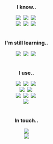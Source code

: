 <!--타이틀 부분-->
<div align="center">
  
</div>

<!--내용 부분-->
<h3 align="center">I know..</h3>
<div align="center">
  <img src="https://img.shields.io/badge/c%23-2665E3.svg?style=for-the-badge&logo=csharp&logoColor=white" />&nbsp
  <img src="https://img.shields.io/badge/.net-4d77cf.svg?style=for-the-badge&logo=dotnet&logoColor=white" />&nbsp
  <img src="https://img.shields.io/badge/unity-181717.svg?style=for-the-badge&logo=unity&logoColor=white" />&nbsp
</div>

<div align="center">
  <img src="https://img.shields.io/badge/java-F37410.svg?style=for-the-badge&logo=oracle&logoColor=white" />&nbsp
  <img src="https://img.shields.io/badge/python-3670A0.svg?style=for-the-badge&logo=python&logoColor=ffdd54" />&nbsp
  <img src="https://img.shields.io/badge/reversing-181717.svg?style=for-the-badge&logo=hackaday&logoColor=white" />&nbsp
</div>

<br>

<h3 align="center">I'm still learning..</h3>
<div align="center">
  <img src="https://img.shields.io/badge/network-2665E3.svg?style=for-the-badge&logo=graphql&logoColor=white" />&nbsp
  <img src="https://img.shields.io/badge/forensic-181717.svg?style=for-the-badge&logo=hackaday&logoColor=white" />&nbsp
  <img src="https://img.shields.io/badge/unreal-0E1128.svg?style=for-the-badge&logo=unrealengine&logoColor=white" />&nbsp
</div>

<br>

<h3 align="center">I use..</h3>
<div align="center">
  <img src="https://img.shields.io/badge/git-F05033.svg?style=for-the-badge&logo=git&logoColor=white" />&nbsp
  <img src="https://img.shields.io/badge/github-181717.svg?style=for-the-badge&logo=github&logoColor=white" />&nbsp
  <img src="https://img.shields.io/badge/vscode-2C2C32.svg?style=for-the-badge&logo=visual-studio-code&logoColor=22ABF3" />&nbsp
</div>

<div align="center">
  <img src="https://img.shields.io/badge/affinity%20photo-4E3188.svg?style=for-the-badge&logo=affinityphoto&logoColor=white" />&nbsp
  <img src="https://img.shields.io/badge/final%20cut%20pro-181717.svg?style=for-the-badge&logo=apple&logoColor=white" />&nbsp
</div>

<div align="center">
  <img src="https://img.shields.io/badge/rider-2C2C32.svg?style=for-the-badge&logo=rider&logoColor=white" />&nbsp
  <img src="https://img.shields.io/badge/intellij-2C2C32.svg?style=for-the-badge&logo=intellijidea&logoColor=white" />&nbsp
  <img src="https://img.shields.io/badge/pycharm-2C2C32.svg?style=for-the-badge&logo=pycharm&logoColor=white" />&nbsp
</div>

<div align="center">
  <img src="https://img.shields.io/badge/ida%20pro-181717.svg?style=for-the-badge&logo=hackaday&logoColor=white" />&nbsp
</div>

<br>

<h3 align="center">In touch..</h3>
<div align="center">
  <a href="mailto:jaeyun@alephstudio.xyz">
    <img src="https://img.shields.io/badge/jaeyun@alephstudio.xyz-181717.svg?style=for-the-badge&logo=minutemailer&logoColor=30B980" />
  </a>
</div>

<div align="center">
  <a href="https://discordapp.com/users/276023356204122112">
    <img src="https://img.shields.io/badge/wollu.xyz-5865F2.svg?style=for-the-badge&logo=discord&logoColor=white" />
  </a>
</div>
